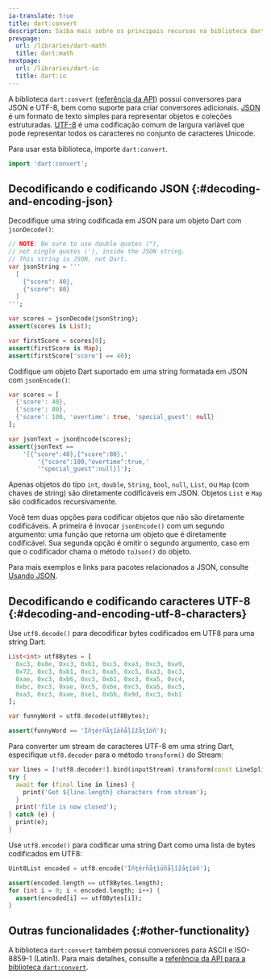 ```yaml
---
ia-translate: true
title: dart:convert
description: Saiba mais sobre os principais recursos na biblioteca dart:convert do Dart.
prevpage:
  url: /libraries/dart-math
  title: dart:math
nextpage:
  url: /libraries/dart-io
  title: dart:io
---
```


<?code-excerpt replace="/ *\/\/\s+ignore_for_file:[^\n]+\n//g; /(^|\n) *\/\/\s+ignore:[^\n]+\n/$1/g; /(\n[^\n]+) *\/\/\s+ignore:[^\n]+\n/$1\n/g"?>
<?code-excerpt plaster="none"?>

A biblioteca `dart:convert` ([referência da API][dart:convert])
possui conversores para JSON e UTF-8, bem como suporte para criar
conversores adicionais. [JSON][] é um formato de texto simples para representar
objetos e coleções estruturadas. [UTF-8][] é uma codificação comum de largura variável
que pode representar todos os caracteres no conjunto de
caracteres Unicode.

Para usar esta biblioteca, importe `dart:convert`.

<?code-excerpt "misc/test/library_tour/convert_test.dart (import)"?>
```dart
import 'dart:convert';
```


## Decodificando e codificando JSON {:#decoding-and-encoding-json}

Decodifique uma string codificada em JSON para um objeto Dart com `jsonDecode()`:

<?code-excerpt "misc/test/library_tour/convert_test.dart (json-decode)"?>
```dart
// NOTE: Be sure to use double quotes ("),
// not single quotes ('), inside the JSON string.
// This string is JSON, not Dart.
var jsonString = '''
  [
    {"score": 40},
    {"score": 80}
  ]
''';

var scores = jsonDecode(jsonString);
assert(scores is List);

var firstScore = scores[0];
assert(firstScore is Map);
assert(firstScore['score'] == 40);
```

Codifique um objeto Dart suportado em uma string formatada em JSON com
`jsonEncode()`:

<?code-excerpt "misc/test/library_tour/convert_test.dart (json-encode)"?>
```dart
var scores = [
  {'score': 40},
  {'score': 80},
  {'score': 100, 'overtime': true, 'special_guest': null}
];

var jsonText = jsonEncode(scores);
assert(jsonText ==
    '[{"score":40},{"score":80},'
        '{"score":100,"overtime":true,'
        '"special_guest":null}]');
```

Apenas objetos do tipo `int`, `double`, `String`, `bool`, `null`, `List`, ou `Map` (com
chaves de string) são diretamente codificáveis em JSON. Objetos `List` e `Map` são
codificados recursivamente.

Você tem duas opções para codificar objetos que não são diretamente
codificáveis. A primeira é invocar `jsonEncode()` com um segundo argumento: uma
função que retorna um objeto que é diretamente codificável. Sua segunda
opção é omitir o segundo argumento, caso em que o codificador chama
o método `toJson()` do objeto.

Para mais exemplos e links para pacotes relacionados a JSON, consulte
[Usando JSON](/guides/json).


## Decodificando e codificando caracteres UTF-8 {:#decoding-and-encoding-utf-8-characters}

Use `utf8.decode()` para decodificar bytes codificados em UTF8 para uma string Dart:

<?code-excerpt "misc/test/library_tour/convert_test.dart (utf8-decode)" replace="/ \/\/line-br.*//g"?>
```dart
List<int> utf8Bytes = [
  0xc3, 0x8e, 0xc3, 0xb1, 0xc5, 0xa3, 0xc3, 0xa9,
  0x72, 0xc3, 0xb1, 0xc3, 0xa5, 0xc5, 0xa3, 0xc3,
  0xae, 0xc3, 0xb6, 0xc3, 0xb1, 0xc3, 0xa5, 0xc4,
  0xbc, 0xc3, 0xae, 0xc5, 0xbe, 0xc3, 0xa5, 0xc5,
  0xa3, 0xc3, 0xae, 0xe1, 0xbb, 0x9d, 0xc3, 0xb1
];

var funnyWord = utf8.decode(utf8Bytes);

assert(funnyWord == 'Îñţérñåţîöñåļîžåţîờñ');
```

Para converter um stream de caracteres UTF-8 em uma string Dart, especifique
`utf8.decoder` para o método `transform()` do Stream:

<?code-excerpt "misc/test/library_tour/io_test.dart (utf8-decoder)" replace="/utf8.decoder/[!$&!]/g"?>
```dart
var lines = [!utf8.decoder!].bind(inputStream).transform(const LineSplitter());
try {
  await for (final line in lines) {
    print('Got ${line.length} characters from stream');
  }
  print('file is now closed');
} catch (e) {
  print(e);
}
```

Use `utf8.encode()` para codificar uma string Dart como uma lista de bytes
codificados em UTF8:

<?code-excerpt "misc/test/library_tour/convert_test.dart (utf8-encode)" replace="/ \/\/line-br.*//g"?>
```dart
Uint8List encoded = utf8.encode('Îñţérñåţîöñåļîžåţîờñ');

assert(encoded.length == utf8Bytes.length);
for (int i = 0; i < encoded.length; i++) {
  assert(encoded[i] == utf8Bytes[i]);
}
```


## Outras funcionalidades {:#other-functionality}

A biblioteca `dart:convert` também possui conversores para ASCII e ISO-8859-1
(Latin1). Para mais detalhes, consulte a [referência da API para a biblioteca `dart:convert`][dart:convert].

[JSON]: https://www.json.org/
[UTF-8]: https://en.wikipedia.org/wiki/UTF-8
[dart:convert]: {{site.dart-api}}/dart-convert/dart-convert-library.html

